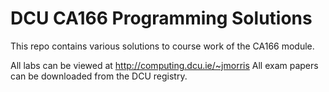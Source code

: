 DCU CA166 Programming Solutions
===============================

This repo contains various solutions to course work of the CA166 module. 

All labs can be viewed at http://computing.dcu.ie/~jmorris
All exam papers can be downloaded from the DCU registry.
